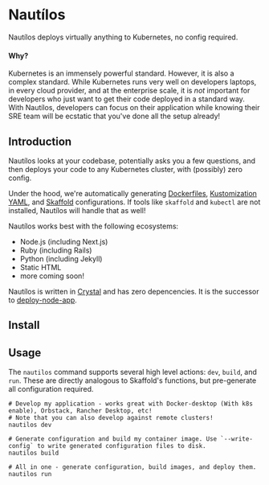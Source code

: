 # Nautílos
Nautílos deploys virtually anything to Kubernetes, no config required.

#### Why?

Kubernetes is an immensely powerful standard. However, it is also a complex standard. While Kubernetes runs very well on developers laptops, in every cloud provider, and at the enterprise scale, it is *not* important for developers who just want to get their code deployed in a standard way. With Nautílos, developers can focus on their application while knowing their SRE team will be ecstatic that you've done all the setup already!

## Introduction
Nautílos looks at your codebase, potentially asks you a few questions, and then deploys your code to any Kubernetes cluster, with (possibly) zero config.

Under the hood, we're automatically generating [Dockerfiles](https://docs.docker.com/engine/reference/builder/), [Kustomization YAML](https://kubernetes.io/docs/tasks/manage-kubernetes-objects/kustomization/), and [Skaffold](https://skaffold.dev/) configurations. If tools like `skaffold` and `kubectl` are not installed, Nautílos will handle that as well!

Nautílos works best with the following ecosystems:

- Node.js (including Next.js)
- Ruby (including Rails)
- Python (including Jekyll)
- Static HTML
- more coming soon!

Nautílos is written in [Crystal](https://crystal-lang.org/) and has zero depencencies. It is the successor to [deploy-node-app](https://github.com/kubesail/deploy-node-app). 

## Install

## Usage

The `nautilos` command supports several high level actions: `dev`, `build`, and `run`. These are directly analogous to Skaffold's functions, but pre-generate all configuration required.

```
# Develop my application - works great with Docker-desktop (With k8s enable), Orbstack, Rancher Desktop, etc!
# Note that you can also develop against remote clusters!
nautilos dev
```

```
# Generate configuration and build my container image. Use `--write-config` to write generated configuration files to disk.
nautilos build
```

```
# All in one - generate configuration, build images, and deploy them.
nautilos run
```
